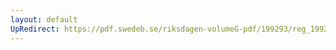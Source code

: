 ```yaml
---
layout: default
UpRedirect: https://pdf.swedeb.se/riksdagen-volumeG-pdf/199293/reg_199293/reg_199293_0614.pdf
---
```


